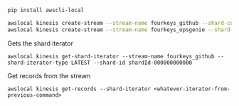 
```sh
pip install awscli-local
```

```sh
awslocal kinesis create-stream --stream-name fourkeys_github --shard-count 1
awslocal kinesis create-stream --stream-name fourkeys_opsgenie --shard-count 1
```

Gets the shard iterator

```
awslocal kinesis get-shard-iterator --stream-name fourkeys_github --shard-iterator-type LATEST --shard-id shardId-000000000000
```


Get records from the stream

```
awslocal kinesis get-records --shard-iterator <whatever-iterator-from-previous-command>
```
